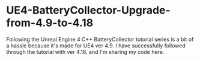 # UE4-BatteryCollector-Upgrade-from-4.9-to-4.18
Following the Unreal Engine 4 C++ BatteryCollector tutorial series is a bit of a hassle because it's made for UE4 ver 4.9. I have successfully followed through the tutorial with ver 4.18, and I'm sharing my code here.
